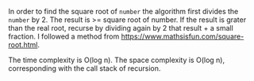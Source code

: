 In order to find the square root of `number` the algorithm first divides the `number` by 2.
The result is >= square root of number.
If the result is grater than the real root, recurse by dividing again by 2 that result + a small fraction. I followed a method from https://www.mathsisfun.com/square-root.html.

The time complexity is O(log n).
The space complexity is O(log n), corresponding with the call stack of recursion.